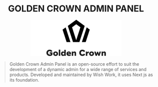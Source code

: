 <h1 align="center">
GOLDEN CROWN ADMIN PANEL
</h1><p align="center" width="100%">
<img src=https://github.com/wish-team/golden-crown-admin-panel/blob/main/Group%2037494.png/>
</p>

> Golden Crown Admin Panel is an open-source effort to suit the development of a dynamic admin for a wide range of services and products. Developed and maintained by Wish Work, it uses Next js as its foundation.
